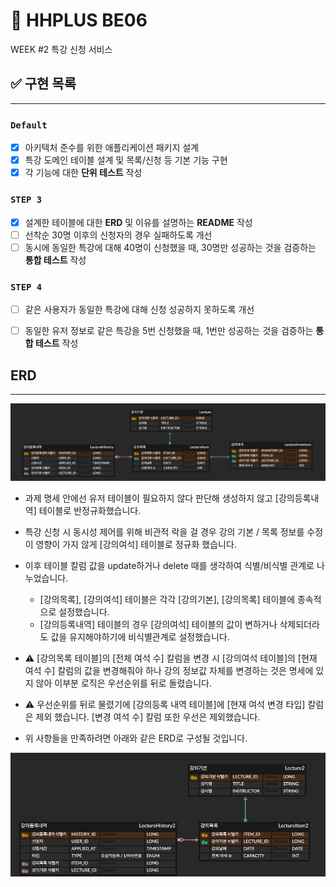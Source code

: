 # 🚢 HHPLUS BE06
WEEK #2 특강 신청 서비스
## ✅ 구현 목록

---

### **`Default`**

- [x] 아키텍처 준수를 위한 애플리케이션 패키지 설계
- [x] 특강 도메인 테이블 설계 및 목록/신청 등 기본 기능 구현
- [x] 각 기능에 대한 **단위 테스트** 작성

### **`STEP 3`**

- [x] 설계한 테이블에 대한 **ERD** 및 이유를 설명하는 **README** 작성
- [ ] 선착순 30명 이후의 신청자의 경우 실패하도록 개선
- [ ] 동시에 동일한 특강에 대해 40명이 신청했을 때, 30명만 성공하는 것을 검증하는 **통합 테스트** 작성

### **`STEP 4`**

- [ ] 같은 사용자가 동일한 특강에 대해 신청 성공하지 못하도록 개선
- [ ] 동일한 유저 정보로 같은 특강을 5번 신청했을 때, 1번만 성공하는 것을 검증하는 **통합 테스트** 작성


## ERD

---

![HHPlus_Lecture](./src/docs/HHPlus_Lecture.png)
- 과제 명세 안에선 유저 테이블이 필요하지 않다 판단해 생성하지 않고 [강의등록내역] 테이블로 반정규화했습니다.
- 특강 신청 시 동시성 제어를 위해 비관적 락을 걸 경우 강의 기본 / 목록 정보를 수정이 영향이 가지 않게 [강의여석] 테이블로 정규화 했습니다.
- 이후 테이블 칼럼 값을 update하거나 delete 때를 생각하여 식별/비식별 관계로 나누었습니다.
  - [강의목록], [강의여석] 테이블은 각각 [강의기본], [강의목록] 테이블에 종속적으로 설정했습니다.
  - [강의등록내역] 테이블의 경우 [강의여석] 테이블의 값이 변하거나 삭제되더라도 값을 유지해야하기에 비식별관계로 설정했습니다.
- ⚠️ [강의목록 테이블]의 [전체 여석 수] 칼럼을 변경 시 [강의여석 테이블]의 [현재 여석 수] 칼럼의 값을 변경해줘야 하나 강의 정보값 자체를 변경하는 것은 명세에 있지 않아 이부분 로직은 우선순위를 뒤로 돌렸습니다.
  
- ⚠️ 우선순위를 뒤로 물렸기에 [강의등록 내역 테이블]에 [현재 여석 변경 타입] 칼럼은 제외 했습니다.
  [변경 여석 수] 칼럼 또한 우선은 제외했습니다.
- 위 사항들을 만족하려면 아래와 같은 ERD로 구성될 것입니다.

![HHPlus_Lecture2](./src/docs/HHPlus_Lecture_2.png)